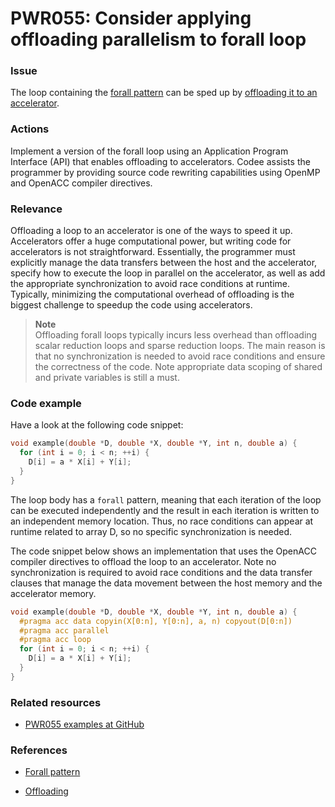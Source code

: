 # PWR055: Consider applying offloading parallelism to forall loop

### Issue

The loop containing the
[forall pattern](/Glossary/Patterns-for-performance-optimization/Forall.md)
can be sped up by [offloading it to an accelerator](/Glossary/Offloading.md).

### Actions

Implement a version of the forall loop using an Application Program Interface
(API) that enables offloading to accelerators. Codee assists the programmer by
providing source code rewriting capabilities using OpenMP and OpenACC compiler
directives.

### Relevance

Offloading a loop to an accelerator is one of the ways to speed it up.
Accelerators offer a huge computational power, but writing code for accelerators
is not straightforward. Essentially, the programmer must explicitly manage the
data transfers between the host and the accelerator, specify how to execute the
loop in parallel on the accelerator, as well as add the appropriate
synchronization to avoid race conditions at runtime. Typically, minimizing the
computational overhead of offloading is the biggest challenge to speedup the
code using accelerators.

>**Note**  
>Offloading forall loops typically incurs less overhead than offloading scalar
>reduction loops and sparse reduction loops. The main reason is that no
>synchronization is needed to avoid race conditions and ensure the correctness
>of the code. Note appropriate data scoping of shared and private variables is
>still a must.

### Code example

Have a look at the following code snippet:

```c
void example(double *D, double *X, double *Y, int n, double a) {
  for (int i = 0; i < n; ++i) {
    D[i] = a * X[i] + Y[i];
  }
}
```

The loop body has a `forall` pattern, meaning that each iteration of the loop
can be executed independently and the result in each iteration is written to an
independent memory location. Thus, no race conditions can appear at runtime
related to array D, so no specific synchronization is needed.

The code snippet below shows an implementation that uses the OpenACC compiler
directives to offload the loop to an accelerator. Note no synchronization is
required to avoid race conditions and the data transfer clauses that manage the
data movement between the host memory and the accelerator memory.

```c
void example(double *D, double *X, double *Y, int n, double a) {
  #pragma acc data copyin(X[0:n], Y[0:n], a, n) copyout(D[0:n])
  #pragma acc parallel
  #pragma acc loop
  for (int i = 0; i < n; ++i) {
    D[i] = a * X[i] + Y[i];
  }
}
```

### Related resources

* [PWR055 examples at GitHub](/Checks/PWR055)

### References

* [Forall pattern](/Glossary/Patterns-for-performance-optimization/Forall.md)

* [Offloading](/Glossary/Offloading.md)
